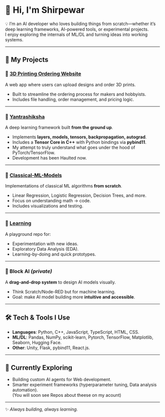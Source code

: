 # 👋 Hi, I'm Shirpewar  

💡 I’m an AI developer who loves building things from scratch—whether it’s deep learning frameworks, AI-powered tools, or experimental projects.  
I enjoy exploring the internals of ML/DL and turning ideas into working systems.  

---

## 🚀 My Projects  

### 🔹 [3D Printing Ordering Website](#)  
A web app where users can upload designs and order 3D prints.  
- Built to streamline the ordering process for makers and hobbyists.  
- Includes file handling, order management, and pricing logic.  

---

### 🔹 [Yantrashiksha](#)  
A deep learning framework built **from the ground up**.  
- Implements **layers, models, tensors, backpropagation, autograd**.  
- Includes a **Tensor Core in C++** with Python bindings via **pybind11**.  
- My attempt to truly understand what goes under the hood of PyTorch/TensorFlow.
- Development has been Haulted now.

---

### 🔹 [Classical-ML-Models](#)  
Implementations of classical ML algorithms **from scratch**.  
- Linear Regression, Logistic Regression, Decision Trees, and more.  
- Focus on understanding math → code.  
- Includes visualizations and testing.  

---

### 🔹 [Learning](#)  
A playground repo for:  
- Experimentation with new ideas.  
- Exploratory Data Analysis (EDA).  
- Learning-by-doing and quick prototypes.  

---

### 🔹 Block AI *(private)*  
A **drag-and-drop system** to design AI models visually.  
- Think Scratch/Node-RED but for machine learning.  
- Goal: make AI model building more **intuitive and accessible**.  

---

## 🛠️ Tech & Tools I Use
- **Languages**: Python, C++, JavaScript, TypeScript, HTML, CSS. 
- **ML/DL**: Pandas, NumPy, scikit-learn, Pytorch, TensorFlow, Matplotlib, Seaborn, Hugging Face.
- **Other**: Unity, Flask, pybind11, React.js.

---

## 🌱 Currently Exploring
- Building custom AI agents for Web development.  
- Smarter experiment frameworks (hyperparameter tuning, Data analysis automation).  
(You will soon see Repos about theese on my acount)

---
✨ *Always building, always learning.*  



